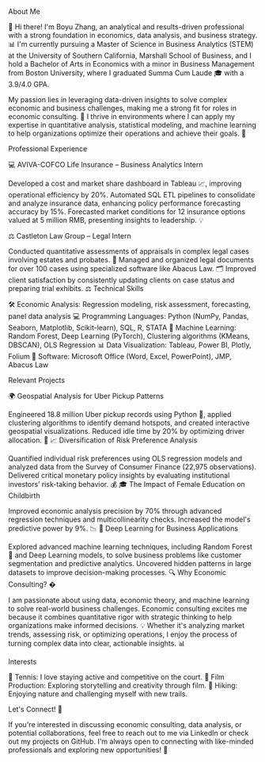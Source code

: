 About Me

👋 Hi there! I'm Boyu Zhang, an analytical and results-driven professional with a strong foundation in economics, data analysis, and business strategy. 📊 I'm currently pursuing a Master of Science in Business Analytics (STEM) at the University of Southern California, Marshall School of Business, and I hold a Bachelor of Arts in Economics with a minor in Business Management from Boston University, where I graduated Summa Cum Laude 🎓 with a 3.9/4.0 GPA.

My passion lies in leveraging data-driven insights to solve complex economic and business challenges, making me a strong fit for roles in economic consulting. 💼 I thrive in environments where I can apply my expertise in quantitative analysis, statistical modeling, and machine learning to help organizations optimize their operations and achieve their goals. 🚀

Professional Experience

💻 AVIVA-COFCO Life Insurance – Business Analytics Intern

Developed a cost and market share dashboard in Tableau 📈, improving operational efficiency by 20%.
Automated SQL ETL pipelines to consolidate and analyze insurance data, enhancing policy performance forecasting accuracy by 15%.
Forecasted market conditions for 12 insurance options valued at 5 million RMB, presenting insights to leadership. 💡

⚖️ Castleton Law Group – Legal Intern

Conducted quantitative assessments of appraisals in complex legal cases involving estates and probates. 📑
Managed and organized legal documents for over 100 cases using specialized software like Abacus Law. 🗂️
Improved client satisfaction by consistently updating clients on case status and preparing trial exhibits. ⚖️
Technical Skills

🛠️ Economic Analysis: Regression modeling, risk assessment, forecasting, panel data analysis
💻 Programming Languages: Python (NumPy, Pandas, Seaborn, Matplotlib, Scikit-learn), SQL, R, STATA
🤖 Machine Learning: Random Forest, Deep Learning (PyTorch), Clustering algorithms (KMeans, DBSCAN), OLS Regression
📊 Data Visualization: Tableau, Power BI, Plotly, Folium
📂 Software: Microsoft Office (Word, Excel, PowerPoint), JMP, Abacus Law

Relevant Projects

🌍 Geospatial Analysis for Uber Pickup Patterns

Engineered 18.8 million Uber pickup records using Python 🐍, applied clustering algorithms to identify demand hotspots, and created interactive geospatial visualizations.
Reduced idle time by 20% by optimizing driver allocation. 🚗
📈 Diversification of Risk Preference Analysis

Quantified individual risk preferences using OLS regression models and analyzed data from the Survey of Consumer Finance (22,975 observations).
Delivered critical monetary policy insights by evaluating institutional investors’ risk-taking behavior. 💰
🎓 The Impact of Female Education on Childbirth

Improved economic analysis precision by 70% through advanced regression techniques and multicollinearity checks.
Increased the model's predictive power by 9%. 📉
🤖 Deep Learning for Business Applications

Explored advanced machine learning techniques, including Random Forest 🌳 and Deep Learning models, to solve business problems like customer segmentation and predictive analytics.
Uncovered hidden patterns in large datasets to improve decision-making processes. 🔍
Why Economic Consulting? �

I am passionate about using data, economic theory, and machine learning to solve real-world business challenges. Economic consulting excites me because it combines quantitative rigor with strategic thinking to help organizations make informed decisions. 💡 Whether it's analyzing market trends, assessing risk, or optimizing operations, I enjoy the process of turning complex data into clear, actionable insights. 📊

Interests

🎾 Tennis: I love staying active and competitive on the court.
🎥 Film Production: Exploring storytelling and creativity through film.
🥾 Hiking: Enjoying nature and challenging myself with new trails.

Let's Connect! 🤝

If you're interested in discussing economic consulting, data analysis, or potential collaborations, feel free to reach out to me via LinkedIn or check out my projects on GitHub. I'm always open to connecting with like-minded professionals and exploring new opportunities! 🌟

